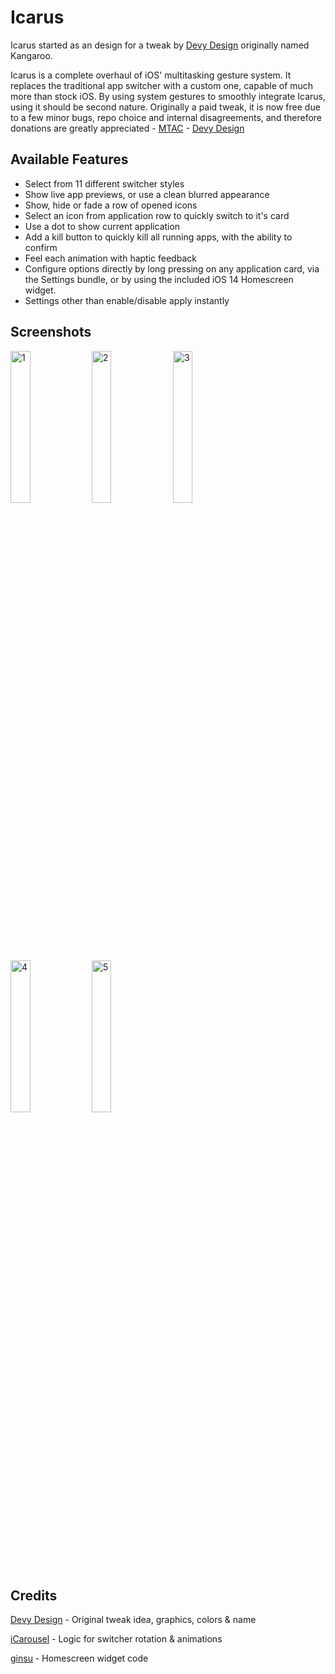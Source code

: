 # Icarus

Icarus started as an design for a tweak by [Devy Design](https://twitter.com/Devy_Design) originally named Kangaroo.

Icarus is a complete overhaul of iOS' multitasking gesture system. It replaces the traditional app switcher with a custom one, capable of much more than stock iOS. By using system gestures to smoothly integrate Icarus, using it should be second nature. Originally a paid tweak, it is now free due to a few minor bugs, repo choice and internal disagreements, and therefore donations are greatly appreciated - [MTAC](https://www.buymeacoffee.com/mtac) - [Devy Design](https://www.buymeacoffee.com/devydesign)

## Available Features

* Select from 11 different switcher styles
* Show live app previews, or use a clean blurred appearance
* Show, hide or fade a row of opened icons
* Select an icon from application row to quickly switch to it's card
* Use a dot to show current application
* Add a kill button to quickly kill all running apps, with the ability to confirm
* Feel each animation with haptic feedback
* Configure options directly by long pressing on any application card, via the Settings bundle, or by using the included iOS 14 Homescreen widget.
* Settings other than enable/disable apply instantly

## Screenshots

<div class="row" float="left">
    <img src="https://mtac.app/repo/assets/com.mtac.icarus/screenshot/1.png" alt="1" style="height: 25%; width:25%;"/>
    <img src="https://mtac.app/repo/assets/com.mtac.icarus/screenshot/2.png" alt="2" style="height: 25%; width:25%;"/>
    <img src="https://mtac.app/repo/assets/com.mtac.icarus/screenshot/3.png" alt="3" style="height: 25%; width:25%;"/>
    <img src="https://mtac.app/repo/assets/com.mtac.icarus/screenshot/4.png" alt="4" style="height: 25%; width:25%;"/>
    <img src="https://mtac.app/repo/assets/com.mtac.icarus/screenshot/5.png" alt="5" style="height: 25%; width:25%;"/>
</div>

## Credits

[Devy Design](https://twitter.com/Devy_Design) - Original tweak idea, graphics, colors & name

[iCarousel](https://github.com/nicklockwood/iCarousel) - Logic for switcher rotation & animations

[ginsu](https://twitter.com/ginsudev) - Homescreen widget code

